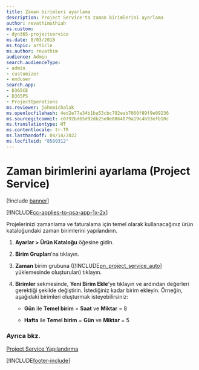 ```yaml
---
title: Zaman birimleri ayarlama
description: Project Service'ta zaman birimlerini ayarlama
author: revathimuthiah
ms.custom:
- dyn365-projectservice
ms.date: 8/03/2018
ms.topic: article
ms.author: revathim
audience: Admin
search.audienceType:
- admin
- customizer
- enduser
search.app:
- D365CE
- D365PS
- ProjectOperations
ms.reviewer: johnmichalak
ms.openlocfilehash: 4ed2e77a34b1ba53cbc792eab7060f89f9e09236
ms.sourcegitcommit: c0792bd65d92db25e0e8864879a19c4b93efb10c
ms.translationtype: HT
ms.contentlocale: tr-TR
ms.lasthandoff: 04/14/2022
ms.locfileid: "8589312"
---
```

# <a name="set-up-time-units-project-service"></a>Zaman birimlerini ayarlama (Project Service)

[!include [banner](../includes/psa-now-project-operations.md)]

[!INCLUDE[cc-applies-to-psa-app-1x-2x](../includes/cc-applies-to-psa-app-1x-2x.md)]

Projelerinizi zamanlama ve faturalama için temel olarak kullanacağınız ürün kataloğundaki zaman birimlerini yapılandırın.  
  
1. **Ayarlar > Ürün Kataloğu** öğesine gidin.  
  
2. **Birim Grupları**'na tıklayın.  
  
3. **Zaman** birim grubuna ([!INCLUDE[pn_project_service_auto](../includes/pn-project-service-auto.md)] yüklemesinde oluşturulan) tıklayın.  
  
4. **Birimler** sekmesinde, **Yeni Birim Ekle**'ye tıklayın ve ardından değerleri gerektiği şekilde değiştirin. İstediğiniz kadar birim ekleyin. Örneğin, aşağıdaki birimleri oluşturmak isteyebilirsiniz:  
  
   - **Gün** ile **Temel birim** = **Saat** ve **Miktar** = 8  
  
   - **Hafta** ile **Temel birim** = **Gün** ve **Miktar** = 5  
  
### <a name="see-also"></a>Ayrıca bkz.  
 [Project Service Yapılandırma](../psa/configure.md)


[!INCLUDE[footer-include](../includes/footer-banner.md)]
